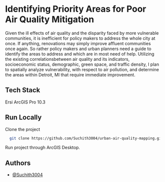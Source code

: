 
# Identifying Priority Areas for Poor Air Quality Mitigation

Given the ill effects of air quality and the disparity faced by more vulnerable communities, it is inefficient for policy makers to address the whole city at once. If anything, renovations may simply improve affluent communities once again. So rather policy makers and urban planners need a guide to identify the areas to address and which are in most need of help. Utilizing the existing correlationsbetween air quality and its indicators, socioeconomic status, demographic, green space, and traffic density, I plan to spatially analyze vulnerability, with respect to air pollution, and determine the areas within Detroit, MI that require immediate improvement.

## Tech Stack

Ersi ArcGIS Pro 10.3


## Run Locally

Clone the project

```bash
  git clone https://github.com/Suchith3004/urban-air-quality-mapping.git
```

Run project through ArcGIS Desktop.
## Authors

- [@Suchith3004](https://github.com/Suchith3004)


